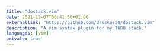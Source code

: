 ```yaml
---
title: "dostack.vim"
date: 2021-12-07T00:41:36+01:00
externallink: "https://github.com/druskus20/dostack.vim" 
description: "A vim syntax plugin for my TODO stack."
languages: [vim]
private: true
---
```

